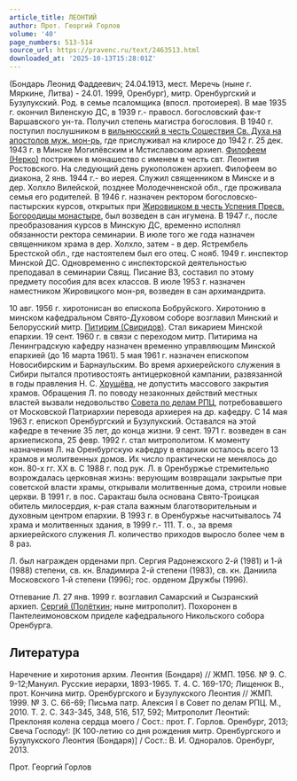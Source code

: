 ```yaml
---
article_title: ЛЕОНТИЙ
author: Прот. Георгий Горлов
volume: '40'
page_numbers: 513-514
source_url: https://pravenc.ru/text/2463513.html
downloaded_at: '2025-10-13T15:28:01Z'
---
```


(Бондарь Леонид Фаддеевич; 24.04.1913, мест. Меречь (ныне г. Мяркине, Литва) - 24.01. 1999, Оренбург), митр. Оренбургский и Бузулукский. Род. в семье псаломщика (впосл. протоиерея). В мае 1935 г. окончил Виленскую ДС, в 1939 г.- правосл. богословский фак-т Варшавского ун-та. Получил степень магистра богословия. В 1940 г. поступил послушником в [вильнюсский в честь Сошествия Св. Духа на апостолов муж. мон-рь](<https://pravenc.ru/text/вильнюсский в честь Сошествия Св  Духа на апостолов муж  мон-рь.html>), где прислуживал на клиросе до 1942 г. 25 дек. 1943 г. в Минске Могилёвским и Мстиславским архиеп. [Филофеем (Нерко)](<https://pravenc.ru/text/Филофеем (Нерко).html>) пострижен в монашество с именем в честь свт. Леонтия Ростовского. На следующий день рукоположен архиеп. Филофеем во диакона, 2 янв. 1944 г.- во иерея. Служил священником в Минске и в дер. Холхло Вилейской, позднее Молодечненской обл., где проживала семья его родителей. В 1946 г. назначен ректором богословско-пастырских курсов, открытых при [Жировицком в честь Успения Пресв. Богородицы монастыре](<https://pravenc.ru/text/Жировицком в честь Успения Пресв  Богородицы монастыре.html>), был возведен в сан игумена. В 1947 г., после преобразования курсов в Минскую ДС, временно исполнял обязанности ректора семинарии. В июле того же года назначен священником храма в дер. Холхло, затем - в дер. Ястрембель Брестской обл., где настоятелем был его отец. С нояб. 1949 г. инспектор Минской ДС. Одновременно с инспекторской деятельностью преподавал в семинарии Свящ. Писание ВЗ, составил по этому предмету пособия для всех классов. В июле 1953 г. назначен наместником Жировицкого мон-ря, возведен в сан архимандрита.

10 авг. 1956 г. хиротонисан во епископа Бобруйского. Хиротонию в минском кафедральном Свято-Духовом соборе возглавил Минский и Белорусский митр. [Питирим (Свиридов)](<https://pravenc.ru/text/Питирим (Свиридов).html>). Стал викарием Минской епархии. 19 сент. 1960 г. в связи с переходом митр. Питирима на Ленинградскую кафедру назначен временно управляющим Минской епархией (до 16 марта 1961). 5 мая 1961 г. назначен епископом Новосибирским и Барнаульским. Во время архиерейского служения в Сибири пытался противостоять антицерковной кампании, развязанной в годы правления Н. С. [Хрущёва](https://pravenc.ru/text/Хрущёв.html), не допустить массового закрытия храмов. Обращения Л. по поводу незаконных действий местных властей вызвали недовольство [Совета по делам РПЦ](<https://pravenc.ru/text/Совета по делам РПЦ.html>), потребовавшего от Московской Патриархии перевода архиерея на др. кафедру. С 14 мая 1963 г. епископ Оренбургский и Бузулукский. Оставался на этой кафедре в течение 35 лет, до конца жизни. 9 сент. 1971 г. возведен в сан архиепископа, 25 февр. 1992 г. стал митрополитом. К моменту назначения Л. на Оренбургскую кафедру в епархии осталось всего 13 храмов и молитвенных домов. Их число практически не менялось до кон. 80-х гг. ХХ в. С 1988 г. под рук. Л. в Оренбуржье стремительно возрождалась церковная жизнь: верующим возвращали закрытые при советской власти храмы, открывали молитвенные дома, строили новые церкви. В 1991 г. в пос. Саракташ была основана Свято-Троицкая обитель милосердия, к-рая стала важным благотворительным и духовным центром епархии. В 1993 г. в Оренбуржье насчитывалось 74 храма и молитвенных здания, в 1999 г.- 111. Т. о., за время архиерейского служения Л. количество приходов выросло более чем в 8 раз.

Л. был награжден орденами прп. Сергия Радонежского 2-й (1981) и 1-й (1988) степени, св. кн. Владимира 2-й степени (1983), св. кн. Даниила Московского 1-й степени (1996); гос. орденом Дружбы (1996).

Отпевание Л. 27 янв. 1999 г. возглавил Самарский и Сызранский архиеп. [Сергий (Полёткин](<https://pravenc.ru/text/Сергий (Полёткин.html>); ныне митрополит). Похоронен в Пантелеимоновском приделе кафедрального Никольского собора Оренбурга.

## Литература

Наречение и хиротония архим. Леонтия (Бондаря) // ЖМП. 1956. № 9. С. 9-12;Мануил. Русские иерархи, 1893-1965. Т. 4. С. 169-170; Лищенюк В., прот. Кончина митр. Оренбургского и Бузулукского Леонтия // ЖМП. 1999. № 3. С. 66-69; Письма патр. Алексия I в Совет по делам РПЦ. М., 2010. Т. 2. С. 343-345, 348, 516, 517, 592; Митрополит Леонтий: Преклоняя колена сердца моего / Сост.: прот. Г. Горлов. Оренбург, 2013; Свеча Господу!: [К 100-летию со дня рождения митр. Оренбургского и Бузулукского Леонтия (Бондаря)] / Сост.: В. И. Одноралов. Оренбург, 2013.

Прот. Георгий Горлов
